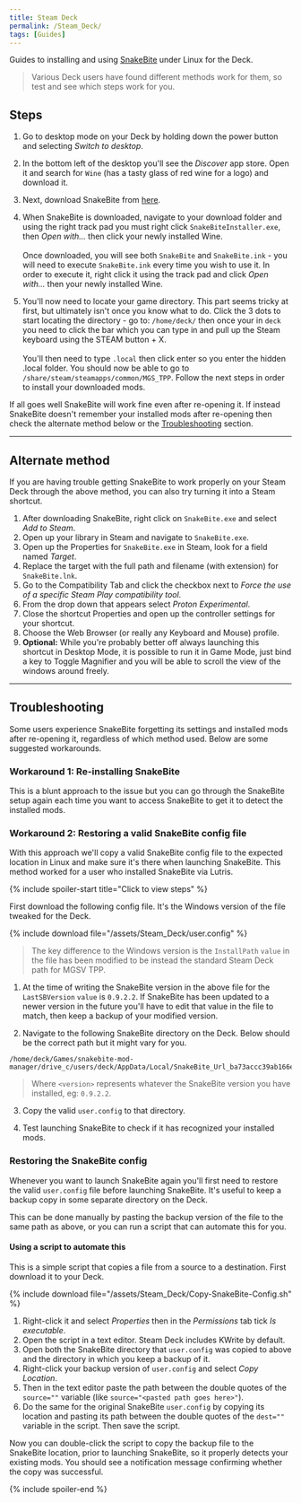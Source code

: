 ```yaml
---
title: Steam Deck
permalink: /Steam_Deck/
tags: [Guides]
---
```


Guides to installing and using [SnakeBite](/SnakeBite_Mod_Manager) under Linux for the Deck.

> Various Deck users have found different methods work for them, so test and see which steps work for you.

## Steps

1. Go to desktop mode on your Deck by holding down the power button and selecting *Switch to desktop*.

2. In the bottom left of the desktop you'll see the *Discover* app store. Open it and search for `Wine` (has a tasty glass of red wine for a logo) and download it.

3. Next, download SnakeBite from [here](https://www.nexusmods.com/metalgearsolidvtpp/mods/106).

4. When SnakeBite is downloaded, navigate to your download folder and using the right track pad you must right click `SnakeBiteInstaller.exe`, then *Open with...* then click your newly installed Wine.\
\
Once downloaded, you will see both `SnakeBite` and `SnakeBite.ink` - you will need to execute `SnakeBite.ink` every time you wish to use it. In order to execute it, right click it using the track pad and click *Open with...* then your newly installed Wine.

5. You'll now need to locate your game directory. This part seems tricky at first, but ultimately isn't once you know what to do. Click the 3 dots to start locating the directory - go to: `/home/deck/` then once your in `deck` you need to click the bar which you can type in and pull up the Steam keyboard using the STEAM button + X.\
\
You'll then need to type `.local` then click enter so you enter the hidden .local folder. You should now be able to go to `/share/steam/steamapps/common/MGS_TPP`. Follow the next steps in order to install your downloaded mods.

If all goes well SnakeBite will work fine even after re-opening it. If instead SnakeBite doesn't remember your installed mods after re-opening then check the alternate method below or the [Troubleshooting](#Troubleshooting) section. 

---

## Alternate method

If you are having trouble getting SnakeBite to work properly on your Steam Deck through the above method, you can also try turning it into a Steam shortcut.

1. After downloading SnakeBite, right click on `SnakeBite.exe` and select *Add to Steam*.
2. Open up your library in Steam and navigate to `SnakeBite.exe`.
3. Open up the Properties for `SnakeBite.exe` in Steam, look for a field named *Target*.
4. Replace the target with the full path and filename (with extension) for `SnakeBite.lnk`.
5. Go to the Compatibility Tab and click the checkbox next to *Force the use of a specific Steam Play compatibility tool*.
6. From the drop down that appears select *Proton Experimental*.
7. Close the shortcut Properties and open up the controller settings for your shortcut.
8. Choose the Web Browser (or really any Keyboard and Mouse) profile.
9. **Optional:** While you're probably better off always launching this shortcut in Desktop Mode, it is possible to run it in Game Mode, just bind a key to Toggle Magnifier and you will be able to scroll the view of the windows around freely.

---

## Troubleshooting

Some users experience SnakeBite forgetting its settings and installed mods after re-opening it, regardless of which method used. Below are some suggested workarounds.

### Workaround 1: Re-installing SnakeBite

This is a blunt approach to the issue but you can go through the SnakeBite setup again each time you want to access SnakeBite to get it to detect the installed mods.

### Workaround 2: Restoring a valid SnakeBite config file

With this approach we'll copy a valid SnakeBite config file to the expected location in Linux and make sure it's there when launching SnakeBite. This method worked for a user who installed SnakeBite via Lutris.

{% include spoiler-start title="Click to view steps" %}

First download the following config file. It's the Windows version of the file tweaked for the Deck.

{% include download file="/assets/Steam_Deck/user.config" %}

> The key difference to the Windows version is the `InstallPath` `value` in the file has been modified to be instead the standard Steam Deck path for MGSV TPP.

1. At the time of writing the SnakeBite version in the above file for the `LastSBVersion` `value` is `0.9.2.2`. If SnakeBite has been updated to a newer version in the future you'll have to edit that value in the file to match, then keep a backup of your modified version.

2. Navigate to the following SnakeBite directory on the Deck. Below should be the correct path but it might vary for you.
```
/home/deck/Games/snakebite-mod-manager/drive_c/users/deck/AppData/Local/SnakeBite_Url_ba73accc39ab166ed4d68f35b081fb8ca6cc17bc/<version>
```
> Where `<version>` represents whatever the SnakeBite version you have installed, eg: `0.9.2.2`.

3. Copy the valid `user.config` to that directory.

4. Test launching SnakeBite to check if it has recognized your installed mods.

### Restoring the SnakeBite config

Whenever you want to launch SnakeBite again you'll first need to restore the valid `user.config` file before launching SnakeBite. It's useful to keep a backup copy in some separate directory on the Deck.

This can be done manually by pasting the backup version of the file to the same path as above, or you can run a script that can automate this for you.

#### Using a script to automate this

This is a simple script that copies a file from a source to a destination. First download it to your Deck.

{% include download file="/assets/Steam_Deck/Copy-SnakeBite-Config.sh" %}

1. Right-click it and select *Properties* then in the *Permissions* tab tick *Is executable*.
2. Open the script in a text editor. Steam Deck includes KWrite by default.
3. Open both the SnakeBite directory that `user.config` was copied to above and the directory in which you keep a backup of it.
4. Right-click your backup version of `user.config` and select *Copy Location*.
5. Then in the text editor paste the path between the double quotes of the `source=""` variable (like `source="<pasted path goes here>"`).
6. Do the same for the original SnakeBite `user.config` by copying its location and pasting its path between the double quotes of the `dest=""` variable in the script. Then save the script.

Now you can double-click the script to copy the backup file to the SnakeBite location, prior to launching SnakeBite, so it properly detects your existing mods. You should see a notification message confirming whether the copy was successful.

{% include spoiler-end %}